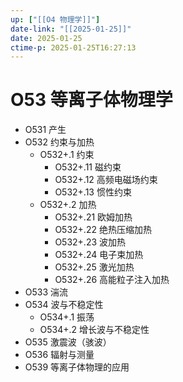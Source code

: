 ```yaml
---
up: ["[[O4 物理学]]"]
date-link: "[[2025-01-25]]"
date: 2025-01-25
ctime-p: 2025-01-25T16:27:13
---
```


# O53 等离子体物理学

- O531 产生
- O532 约束与加热
	- O532+.1 约束
		- O532+.11 磁约束
		- O532+.12 高频电磁场约束
		- O532+.13 惯性约束
	- O532+.2 加热
		- O532+.21 欧姆加热
		- O532+.22 绝热压缩加热
		- O532+.23 波加热
		- O532+.24 电子束加热
		- O532+.25 激光加热
		- O532+.26 高能粒子注入加热
- O533 湍流
- O534 波与不稳定性
	- O534+.1 振荡
	- O534+.2 增长波与不稳定性
- O535 激震波（骇波）
- O536 辐射与测量
- O539 等离子体物理的应用
